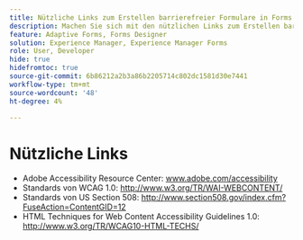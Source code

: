 ```yaml
---
title: Nützliche Links zum Erstellen barrierefreier Formulare in Forms Designer
description: Machen Sie sich mit den nützlichen Links zum Erstellen barrierefreier Formulare in Forms Designer vertraut.
feature: Adaptive Forms, Forms Designer
solution: Experience Manager, Experience Manager Forms
role: User, Developer
hide: true
hidefromtoc: true
source-git-commit: 6b86212a2b3a86b2205714c802dc1581d30e7441
workflow-type: tm+mt
source-wordcount: '48'
ht-degree: 4%

---
```



# Nützliche Links

* Adobe Accessibility Resource Center: www.adobe.com/accessibility
* Standards von WCAG 1.0: http://www.w3.org/TR/WAI-WEBCONTENT/
* Standards von US Section 508: http://www.section508.gov/index.cfm?FuseAction=ContentGID=12
* HTML Techniques for Web Content Accessibility Guidelines 1.0: http://www.w3.org/TR/WCAG10-HTML-TECHS/
